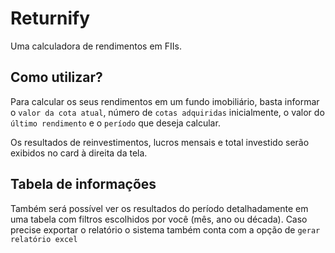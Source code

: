 # Returnify

Uma calculadora de rendimentos em FIIs.

## Como utilizar?

Para calcular os seus rendimentos em um fundo imobiliário, basta informar o `valor da cota atual`, número de `cotas adquiridas` inicialmente, o valor do `último rendimento` e o `período` que deseja calcular.

Os resultados de reinvestimentos, lucros mensais e total investido serão exibidos no card à direita da tela.

## Tabela de informações

Também será possível ver os resultados do período detalhadamente em uma tabela com filtros escolhidos por você (mês, ano ou década). Caso precise exportar o relatório o sistema também conta com a opção de `gerar relatório excel`
